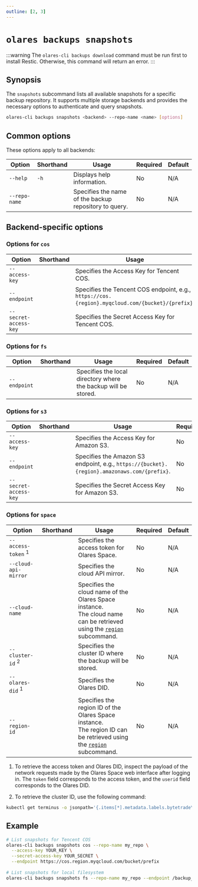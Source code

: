 ```yaml
---
outline: [2, 3]
---
```

# `olares backups snapshots`
:::warning
The `olares-cli backups download` command must be run first to install Restic. Otherwise, this command will return an error.
:::
## Synopsis
The `snapshots` subcommand lists all available snapshots for a specific backup repository. It supports multiple storage backends and provides the necessary options to authenticate and query snapshots.

```bash
olares-cli backups snapshots <backend> --repo-name <name> [options]
```
## Common options
These options apply to all backends:

| Option      | Shorthand | Usage                                                 | Required | Default |
|---------------|-----------|-------------------------------------------------------|-------------------------|---------|
| `--help`      | `-h`      | Displays help information.                            | No                   | N/A     |
| `--repo-name` |           | Specifies the name of the backup repository to query. | No                   | N/A     |

## Backend-specific options

### Options for `cos`

| Option              | Shorthand | Usage                                                                                            | Required | Default |
|---------------------|-----------|--------------------------------------------------------------------------------------------------|-------------------------|---------|
| `--access-key`      |           | Specifies the Access Key for Tencent COS.                                                        | No                   | N/A     |
| `--endpoint`        |           | Specifies the Tencent COS endpoint, e.g., `https://cos.{region}.myqcloud.com/{bucket}/{prefix}`. | No                   | N/A     |
| `--secret-access-key` |           | Specifies the Secret Access Key for Tencent COS.                                                 | No                   | N/A     |

### Options for `fs`

| Option     | Shorthand | Usage                                                          | Required | Default |
|------------|-----------|----------------------------------------------------------------|-------------------------|---------|
| `--endpoint` |           | Specifies the local directory where the backup will be stored. | No                   | N/A     |

### Options for `s3`

| Option              | Shorthand | Usage                                                                                       | Required | Default |
|---------------------|-----------|---------------------------------------------------------------------------------------------|-------------------------|---------|
| `--access-key`      |           | Specifies the Access Key for Amazon S3.                                                     | No                   | N/A     |
| `--endpoint`        |           | Specifies the Amazon S3 endpoint, e.g., `https://{bucket}.{region}.amazonaws.com/{prefix}`. | No                   | N/A     |
| `--secret-access-key` |           | Specifies the Secret Access Key for Amazon S3.                                              | No                   | N/A     |

### Options for `space`

| Option                        | Shorthand | Usage                                                                                                                                    | Required | Default |
|-------------------------------|-----------|------------------------------------------------------------------------------------------------------------------------------------------|-------------------------|---------|
| `--access-token` <sup>1</sup> |           | Specifies the access token for Olares Space.                                                                                             | No                   | N/A     |
| `--cloud-api-mirror`          |           | Specifies the cloud API mirror.                                                                                                          | No                   | N/A     |
| `--cloud-name`                |           | Specifies the cloud name of the Olares Space instance. <br/> The cloud name can be retrieved using the [`region`](region.md) subcommand. | No                   | N/A     |
| `--cluster-id` <sup>2</sup>   |           | Specifies the cluster ID where the backup will be stored.                                                                                | No                   | N/A     |
| `--olares-did` <sup>1</sup>   |           | Specifies the Olares DID.                                                                                                                | No                   | N/A     |
| `--region-id`                 |           | Specifies the region ID of the Olares Space instance. <br/> The region ID can be retrieved using the [`region`](region.md) subcommand.   | No                   | N/A     |

1. To retrieve the access token and Olares DID, inspect the payload of the network requests made by the Olares Space web interface after logging in. The `token` field corresponds to the access token, and the `userid` field corresponds to the Olares DID.

2. To retrieve the cluster ID, use the following command:
  ```bash
  kubectl get terminus -o jsonpath='{.items[*].metadata.labels.bytetrade\.io/cluster-id}'
  ```

## Example
```bash
# List snapshots for Tencent COS
olares-cli backups snapshots cos --repo-name my_repo \
  --access-key YOUR_KEY \
  --secret-access-key YOUR_SECRET \
  --endpoint https://cos.region.myqcloud.com/bucket/prefix
  
# List snapshots for local filesystem
olares-cli backups snapshots fs --repo-name my_repo --endpoint /backup_repo
```